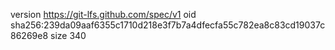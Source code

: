 version https://git-lfs.github.com/spec/v1
oid sha256:239da09aaf6355c1710d218e3f7b7a4dfecfa55c782ea8c83cd19037c86269e8
size 340

